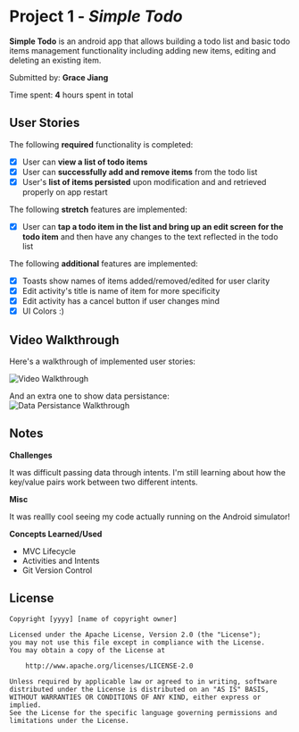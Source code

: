 # Project 1 - *Simple Todo*

**Simple Todo** is an android app that allows building a todo list and basic todo items management functionality including adding new items, editing and deleting an existing item.

Submitted by: **Grace Jiang**

Time spent: **4** hours spent in total

## User Stories

The following **required** functionality is completed:

* [X] User can **view a list of todo items**
* [X] User can **successfully add and remove items** from the todo list
* [X] User's **list of items persisted** upon modification and and retrieved properly on app restart

The following **stretch** features are implemented:

* [X] User can **tap a todo item in the list and bring up an edit screen for the todo item** and then have any changes to the text reflected in the todo list

The following **additional** features are implemented:

* [X] Toasts show names of items added/removed/edited for user clarity
* [X] Edit activity's title is name of item for more specificity
* [X] Edit activity has a cancel button if user changes mind
* [X] UI Colors :)

## Video Walkthrough

Here's a walkthrough of implemented user stories:

<img src='demo.gif' title='Video Walkthrough' width='' alt='Video Walkthrough' />

And an extra one to show data persistance:
<img src='data-persistance.gif' title='Data Persistance Walkthrough' width='' alt='Data Persistance Walkthrough' />


## Notes

**Challenges**

It was difficult passing data through intents. I'm still learning about how the key/value pairs work between two different intents.

**Misc**

It was reallly cool seeing my code actually running on the Android simulator!

**Concepts Learned/Used**
* MVC Lifecycle
* Activities and Intents
* Git Version Control

## License

    Copyright [yyyy] [name of copyright owner]

    Licensed under the Apache License, Version 2.0 (the "License");
    you may not use this file except in compliance with the License.
    You may obtain a copy of the License at

        http://www.apache.org/licenses/LICENSE-2.0

    Unless required by applicable law or agreed to in writing, software
    distributed under the License is distributed on an "AS IS" BASIS,
    WITHOUT WARRANTIES OR CONDITIONS OF ANY KIND, either express or implied.
    See the License for the specific language governing permissions and
    limitations under the License.
